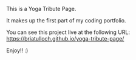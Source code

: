 This is a Yoga Tribute Page.

It makes up the first part of my coding portfolio.

You can see this project live at the following URL:
https://briatulloch.github.io/yoga-tribute-page/

Enjoy!! :) 